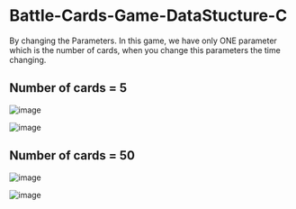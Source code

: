 # Battle-Cards-Game-DataStucture-C
By changing the Parameters. In this game, we have only ONE parameter which is the number of cards, when you change this parameters the time changing.  

## Number of cards = 5
![image](https://user-images.githubusercontent.com/68230239/166161101-fb8a9c1e-2a29-4a5a-9d97-93b82cff1466.png)

![image](https://user-images.githubusercontent.com/68230239/166161149-6541f0f4-94d0-459e-ba92-6e1a3b1fb01a.png)

## Number of cards = 50
![image](https://user-images.githubusercontent.com/68230239/166161052-b14b473e-de84-4975-923f-75377fe28ae6.png)

![image](https://user-images.githubusercontent.com/68230239/166161078-f7c9d79b-d975-4a0a-af22-42f6ca20f4a8.png)





